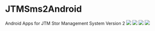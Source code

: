 # JTMSms2Android
Android Apps for JTM Stor Management System Version 2
<img src="https://lh3.googleusercontent.com/EfnYB67Nv7fhShyGsWJ-5Z0aXbOBIkABRZrUkhP4NOYjeHIBYDMoCFEUXz-y8n3_vg=h900-rw" />
<img src="https://lh3.googleusercontent.com/TmFQfyYRQ2oorFACpJevK1fUoGR0zZkESoUhNH7z7zJVfxyMiswx5uRaD6Iui2-2y14=h900-rw" />
<img src="https://lh3.googleusercontent.com/Q9jmxdD-DwWBzg8rirDBgsJfL75XwSfDB6yCPL1qqGz812-ysWYiKWFPCBrU6Xytp98=h900-rw" />
<img src="https://lh3.googleusercontent.com/xxy4ufcpUzw6Qw7SA-NwxvC_Wm9FapKj32wKg5qyIL6u7O8WDSOVbLbVXBXphYbLg8I=h900-rw" />
